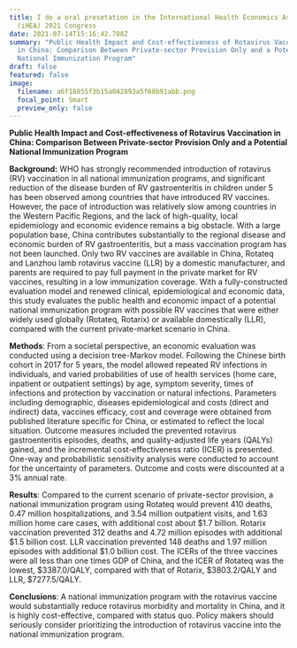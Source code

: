 ```yaml
---
title: I do a oral presetation in the International Health Economics Association
  (iHEA) 2021 Congress
date: 2021-07-14T15:16:42.788Z
summary: "Public Health Impact and Cost-effectiveness of Rotavirus Vaccination
  in China: Comparison Between Private-sector Provision Only and a Potential
  National Immunization Program"
draft: false
featured: false
image:
  filename: a6f18855f3b15a042893a5f68b91abb.png
  focal_point: Smart
  preview_only: false
---
```

**Public Health Impact and Cost-effectiveness of Rotavirus Vaccination in China: Comparison Between Private-sector Provision Only and a Potential National Immunization Program**

**Background:** WHO has strongly recommended introduction of rotavirus (RV) vaccination in all national immunization programs, and significant reduction of the disease burden of RV gastroenteritis in children under 5 has been observed among countries that have introduced RV vaccines. However, the pace of introduction was relatively slow among countries in the Western Pacific Regions, and the lack of high-quality, local epidemiology and economic evidence remains a big obstacle. With a large population base, China contributes substantially to the regional disease and economic burden of RV gastroenteritis, but a mass vaccination program has not been launched. Only two RV vaccines are available in China, Rotateq and Lanzhou lamb rotavirus vaccine (LLR) by a domestic manufacturer, and parents are required to pay full payment in the private market for RV vaccines, resulting in a low immunization coverage. With a fully-constructed evaluation model and renewed clinical, epidemiological and economic data, this study evaluates the public health and economic impact of a potential national immunization program with possible RV vaccines that were either widely used globally (Rotateq, Rotarix) or available domestically (LLR), compared with the current private-market scenario in China.

**Methods**: From a societal perspective, an economic evaluation was conducted using a decision tree-Markov model. Following the Chinese birth cohort in 2017 for 5 years, the model allowed repeated RV infections in individuals, and varied probabilities of use of health services (home care, inpatient or outpatient settings) by age, symptom severity, times of infections and protection by vaccination or natural infections. Parameters including demographic, diseases epidemiological and costs (direct and indirect) data, vaccines efficacy, cost and coverage were obtained from published literature specific for China, or estimated to reflect the local situation. Outcome measures included the prevented rotavirus gastroenteritis episodes, deaths, and quality-adjusted life years (QALYs) gained, and the incremental cost-effectiveness ratio (ICER) is presented. One-way and probabilistic sensitivity analysis were conducted to account for the uncertainty of parameters. Outcome and costs were discounted at a 3% annual rate.

**Results**: Compared to the current scenario of private-sector provision, a national immunization program using Rotateq would prevent 410 deaths, 0.47 million hospitalizations, and 3.54 million outpatient visits, and 1.63 million home care cases, with additional cost about $1.7 billion. Rotarix vaccination prevented 312 deaths and 4.72 million episodes with additional $1.5 billion cost. LLR vaccination prevented 148 deaths and 1.97 million episodes with additional $1.0 billion cost. The ICERs of the three vaccines were all less than one times GDP of China, and the ICER of Rotateq was the lowest, $3387.0/QALY, compared with that of Rotarix, $3803.2/QALY and LLR, $7277.5/QALY. 

**Conclusions**: A national immunization program with the rotavirus vaccine would substantially reduce rotavirus morbidity and mortality in China, and it is highly cost-effective, compared with status quo. Policy makers should seriously consider prioritizing the introduction of rotavirus vaccine into the national immunization program.